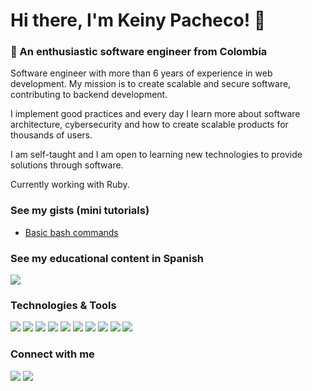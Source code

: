 # Hi there, I'm Keiny Pacheco! 👋

### 💃 An enthusiastic software engineer from Colombia 

Software engineer with more than 6 years of experience in web development. My mission is to create scalable and secure software, contributing to backend development. 

I implement good practices and every day I learn more about software architecture, cybersecurity and how to create scalable products for thousands of users.

I am self-taught and I am open to learning new technologies to provide solutions through software.

Currently working with Ruby.

### See my gists (mini tutorials)

- [Basic bash commands](https://gist.github.com/keinydev/ff91bd7a51d0171ab71fc965db2d5a0c)

### See my educational content in Spanish

[![](https://img.shields.io/badge/SlideShare-008ED2.svg?style=for-the-badge&logo=SlideShare&logoColor=white)](https://www.slideshare.net/KeinyTatianaPachecoC)

### Technologies & Tools

![](https://img.shields.io/badge/Ruby-CC342D?style=for-the-badge&logo=ruby&logoColor=white)
![](https://img.shields.io/badge/Amazon_AWS-232F3E?style=for-the-badge&logo=amazon-aws&logoColor=white)
![](https://img.shields.io/badge/HTML-239120?style=for-the-badge&logo=html5&logoColor=white)
![](https://img.shields.io/badge/CSS3-1572B6?style=for-the-badge&logo=css3&logoColor=white)
![](https://img.shields.io/badge/JavaScript-F7DF1E?style=for-the-badge&logo=javascript&logoColor=black)
![](https://img.shields.io/badge/React-20232A?style=for-the-badge&logo=react&logoColor=61DAFB)
![](https://img.shields.io/badge/PHP-777BB4?style=for-the-badge&logo=php&logoColor=white)
![](https://img.shields.io/badge/MySQL-00000F?style=for-the-badge&logo=mysql&logoColor=white)
![](https://img.shields.io/badge/PostgreSQL-316192?style=for-the-badge&logo=postgresql&logoColor=white)
![](https://img.shields.io/badge/Amazon%20DynamoDB-4053D6?style=for-the-badge&logo=Amazon%20DynamoDB&logoColor=white)

### Connect with me  
[![](https://img.shields.io/badge/GitHub-100000?style=for-the-badge&logo=github&logoColor=white)](https://github.com/keinydev)
[![](https://img.shields.io/badge/LinkedIn-0077B5?style=for-the-badge&logo=linkedin&logoColor=white)](https://linkedin.com/in/keinypachecocarcamo) 

